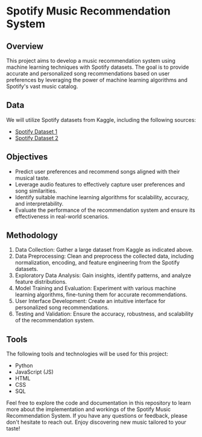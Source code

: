 # Spotify Music Recommendation System

## Overview

This project aims to develop a music recommendation system using machine learning techniques with Spotify datasets. The goal is to provide accurate and personalized song recommendations based on user preferences by leveraging the power of machine learning algorithms and Spotify's vast music catalog.

## Data

We will utilize Spotify datasets from Kaggle, including the following sources:

- [Spotify Dataset 1](https://www.kaggle.com/datasets/vatsalmavani/spotify-dataset)
- [Spotify Dataset 2](https://www.kaggle.com/datasets/maharshipandya/-spotify-tracks-dataset)

## Objectives

- Predict user preferences and recommend songs aligned with their musical taste.
- Leverage audio features to effectively capture user preferences and song similarities.
- Identify suitable machine learning algorithms for scalability, accuracy, and interpretability.
- Evaluate the performance of the recommendation system and ensure its effectiveness in real-world scenarios.

## Methodology

1. Data Collection: Gather a large dataset from Kaggle as indicated above.
2. Data Preprocessing: Clean and preprocess the collected data, including normalization, encoding, and feature engineering from the Spotify datasets.
3. Exploratory Data Analysis: Gain insights, identify patterns, and analyze feature distributions.
4. Model Training and Evaluation: Experiment with various machine learning algorithms, fine-tuning them for accurate recommendations.
5. User Interface Development: Create an intuitive interface for personalized song recommendations.
6. Testing and Validation: Ensure the accuracy, robustness, and scalability of the recommendation system.

## Tools

The following tools and technologies will be used for this project:

- Python
- JavaScript (JS)
- HTML
- CSS
- SQL

Feel free to explore the code and documentation in this repository to learn more about the implementation and workings of the Spotify Music Recommendation System. If you have any questions or feedback, please don't hesitate to reach out. Enjoy discovering new music tailored to your taste!
